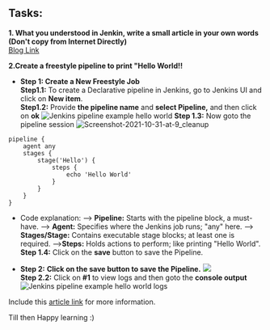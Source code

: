 ## Tasks: 

**1. What you understood in Jenkin, write a small article in your own words (Don't copy from Internet Directly)**<br>
[Blog Link](www.google.com)

**2.Create a freestyle pipeline to print "Hello World!!**
- **Step 1: Create a New Freestyle Job**<br>
**Step1.1:** To create a Declarative pipeline in Jenkins, go to Jenkins UI 					  and click on **New item**.<br>
**Step1.2:** Provide **the pipeline name** and **select Pipeline,** and then click on **ok**
![Jenkins pipeline example hello world](https://naiveskill.com/wp-content/uploads/2021/10/Screenshot-2021-10-31-at-9.31.52-PM-1024x613.png)
**Step 1.3:** Now goto the pipeline session
  ![Screenshot-2021-10-31-at-9_cleanup](https://github.com/Simbaa815/90DaysOfDevOps/assets/112085387/ea95c4c9-4b2f-4886-82cb-0c32c710df9d)

```
pipeline {
    agent any
    stages {
        stage('Hello') {
            steps {
                echo 'Hello World'
            }
        }
    }
}
```
- Code explanation:
--> **Pipeline:** Starts with the pipeline block, a must-have.
--> **Agent:** Specifies where the Jenkins job runs; "any" here.
--> **Stages/Stage:** Contains executable stage blocks; at least one is required.
-->**Steps:** Holds actions to perform; like printing "Hello World".<br>
**Step 1.4:** Click on the **save** button to save the Pipeline.

- **Step 2:** **Click on the **save** button to save the Pipeline.**
![](https://naiveskill.com/wp-content/uploads/2021/10/Screenshot-2021-10-31-at-10.12.23-PM-1024x626.png)<br>
**Step 2.2:** Click on **#1** to view logs and then goto the **console output**
![Jenkins pipeline example hello world logs](https://naiveskill.com/wp-content/uploads/2021/10/Screenshot-2021-10-31-at-10.18.07-PM-1024x432.png)

Include this [article link](https://www.geeksforgeeks.org/what-is-jenkins) for more information.

Till then Happy learning :)
